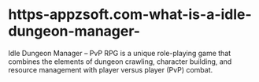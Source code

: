 # https-appzsoft.com-what-is-a-idle-dungeon-manager-
Idle Dungeon Manager – PvP RPG is a unique role-playing game that combines the elements of dungeon crawling, character building, and resource management with player versus player (PvP) combat. 
